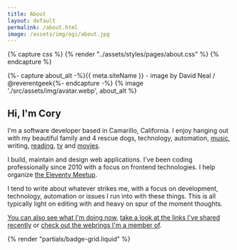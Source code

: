 ```yaml
---
title: About
layout: default
permalink: /about.html
image: /assets/img/ogi/about.jpg
---
```

{% capture css %}
  {% render "../assets/styles/pages/about.css" %}
{% endcapture %}
<style>{{ css }}</style>
<div class="avatar__wrapper flex--centered">
  <div class="avatar__wrapper--interior">
  {%- capture about_alt -%}{{ meta.siteName }} - image by David Neal / @reverentgeek{%- endcapture -%}
  {% image './src/assets/img/avatar.webp', about_alt %}
  </div>
</div>
<h2 class="page__header text--centered">Hi, I'm Cory</h2>

I'm a software developer based in Camarillo, California. I enjoy hanging out with my beautiful family and 4 rescue dogs, technology, automation, [music](https://last.fm/user/coryd_), writing, [reading](https://app.thestorygraph.com/profile/coryd), [tv](https://trakt.tv/users/cdransf) and [movies](https://trakt.tv/users/cdransf).

I build, maintain and design web applications. I've been coding professionally since 2010 with a focus on frontend technologies. I help organize [the Eleventy Meetup](https://11tymeetup.dev).

I tend to write about whatever strikes me, with a focus on development, technology, automation or issues I run into with these things. This is all typically light on editing with and heavy on spur of the moment thoughts.

[You can also see what I'm doing now](/now), [take a look at the links I've shared recently](/links) or [check out the webrings I'm a member of](/webrings).

{% render "partials/badge-grid.liquid" %}
